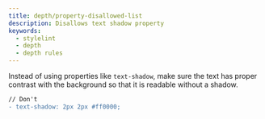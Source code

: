 ```yaml
---
title: depth/property-disallowed-list
description: Disallows text shadow property
keywords:
  - stylelint
  - depth
  - depth rules
---
```


Instead of using properties like `text-shadow`, make sure the text has proper contrast with the background so that it is readable without a shadow.

```diff
// Don't
- text-shadow: 2px 2px #ff0000;
```
